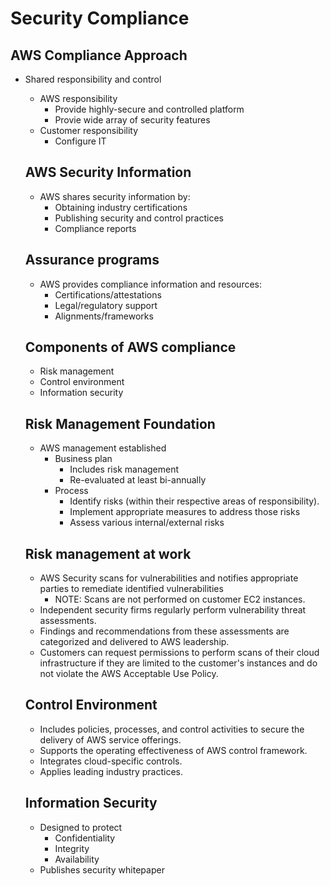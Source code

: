 # Security Compliance
## AWS Compliance Approach
* Shared responsibility and control
  * AWS responsibility
    * Provide highly-secure and controlled platform
    * Provie wide array of security features
  * Customer responsibility
    * Configure IT

  ## AWS Security Information
    - AWS shares security information by:
      - Obtaining industry certifications
      - Publishing security and control practices
      - Compliance reports

  ## Assurance programs
    - AWS provides compliance information and resources:
      - Certifications/attestations
      - Legal/regulatory support
      - Alignments/frameworks

  ## Components of AWS compliance
    - Risk management
    - Control environment
    - Information security

  ## Risk Management Foundation
    - AWS management established
      - Business plan
        - Includes risk management
        - Re-evaluated at least bi-annually
      - Process
        - Identify risks (within their respective areas of 
          responsibility).
        - Implement appropriate measures to address those risks
        - Assess various internal/external risks
   
  ## Risk management at work
    - AWS Security scans for vulnerabilities and notifies appropriate
      parties to remediate identified vulnerabilities
      - NOTE: Scans are not performed on customer EC2 instances.
    - Independent security firms regularly perform vulnerability threat
      assessments.
    - Findings and recommendations from these assessments are 
      categorized and delivered to AWS leadership.
    - Customers can request permissions to perform scans of their cloud
      infrastructure if they are limited to the customer's instances and
      do not violate the AWS Acceptable Use Policy.

  ## Control Environment
    - Includes policies, processes, and control activities to secure the
      delivery of AWS service offerings.
    - Supports the operating effectiveness of AWS control framework.
    - Integrates cloud-specific controls.
    - Applies leading industry practices.

  ## Information Security
    - Designed to protect
      - Confidentiality
      - Integrity
      - Availability
    - Publishes security whitepaper

